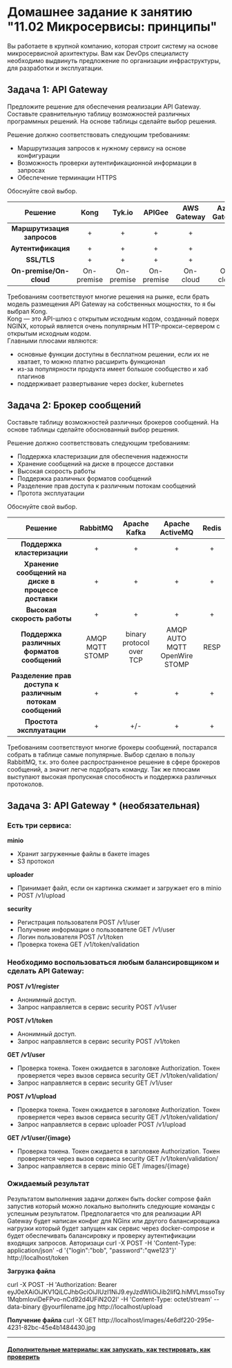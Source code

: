 
# Домашнее задание к занятию "11.02 Микросервисы: принципы"

Вы работаете в крупной компанию, которая строит систему на основе микросервисной архитектуры.
Вам как DevOps специалисту необходимо выдвинуть предложение по организации инфраструктуры, для разработки и эксплуатации.

## Задача 1: API Gateway 

Предложите решение для обеспечения реализации API Gateway. Составьте сравнительную таблицу возможностей различных программных решений. На основе таблицы сделайте выбор решения.

Решение должно соответствовать следующим требованиям:
- Маршрутизация запросов к нужному сервису на основе конфигурации
- Возможность проверки аутентификационной информации в запросах
- Обеспечение терминации HTTPS

Обоснуйте свой выбор.

| **Решение**                | **Kong**   | **Tyk.io** | **APIGee** | **AWS Gateway** | **Azure Gateway** | **Express Gateway** |
|:--------------------------:|:----------:|:----------:|:----------:|:---------------:|:-----------------:|:-------------------:|
| **Маршрутизация запросов** | +          | +          | +          | +               | +                 | +                   |
| **Аутентификация**         | +          | +          | +          | +               | +                 | +                   |
| **SSL/TLS**                | +          | +          | +          | +               | +                 | +                   |
| **On-premise/On-cloud**    | On-premise | On-premise | On-premise | On-cloud        | On-cloud          | On-premise          |

Требованиям соответствуют многие решения на рынке, если брать модель размещения API Gateway на собственных мощностях, то я бы выбрал Kong.  
Kong — это API-шлюз с открытым исходным кодом, созданный поверх NGINX, который является очень популярным HTTP-прокси-сервером с открытым исходным кодом.  
Главными плюсами являются:

* основные функции доступны в бесплатном решении, если их не хватает, то можно платно расширить функционал
* из-за популярности продукта имеет большое сообщество и хаб плагинов
* поддерживает развертывание через docker, kubernetes

## Задача 2: Брокер сообщений

Составьте таблицу возможностей различных брокеров сообщений. На основе таблицы сделайте обоснованный выбор решения.

Решение должно соответствовать следующим требованиям:
- Поддержка кластеризации для обеспечения надежности
- Хранение сообщений на диске в процессе доставки
- Высокая скорость работы
- Поддержка различных форматов сообщений
- Разделение прав доступа к различным потокам сообщений
- Протота эксплуатации

Обоснуйте свой выбор.

| **Решение**                                               | **RabbitMQ**    | **Apache Kafka**         | **Apache ActiveMQ**           | **Redis** |
|:---------------------------------------------------------:|:---------------:|:------------------------:|:-----------------------------:|:---------:|
| **Поддержка кластеризации**                              | +               | +                        | +                             | +         |
| **Хранение сообщений на диске в процессе доставки**       | +               | +                        | +                             | +         |
| **Высокая скорость работы**                               | +               | +                        | +                             | +         |
| **Поддержка различных форматов сообщений**                | AMQP MQTT STOMP | binary protocol over TCP | AMQP AUTO MQTT OpenWire STOMP | RESP      |
| **Разделение прав доступа к различным потокам сообщений** | +               | +                        | +                             | +         |
| **Проcтота эксплуатации**                                 | +               | +/-                      | +                             | +         |

Требованиям соответствуют многие брокеры сообщений, постарался собрать в таблице самые популярные.
Выбор сделаю в пользу RabbitMQ, т.к. это более распространненое решение в сфере брокеров сообщений, а значит легче подобрать команду. Так же плюсами выступают высокая пропускная способность и поддержка различных протоколов.

## Задача 3: API Gateway * (необязательная)

### Есть три сервиса:

**minio**
- Хранит загруженные файлы в бакете images
- S3 протокол

**uploader**
- Принимает файл, если он картинка сжимает и загружает его в minio
- POST /v1/upload

**security**
- Регистрация пользователя POST /v1/user
- Получение информации о пользователе GET /v1/user
- Логин пользователя POST /v1/token
- Проверка токена GET /v1/token/validation

### Необходимо воспользоваться любым балансировщиком и сделать API Gateway:

**POST /v1/register**
- Анонимный доступ.
- Запрос направляется в сервис security POST /v1/user

**POST /v1/token**
- Анонимный доступ.
- Запрос направляется в сервис security POST /v1/token

**GET /v1/user**
- Проверка токена. Токен ожидается в заголовке Authorization. Токен проверяется через вызов сервиса security GET /v1/token/validation/
- Запрос направляется в сервис security GET /v1/user

**POST /v1/upload**
- Проверка токена. Токен ожидается в заголовке Authorization. Токен проверяется через вызов сервиса security GET /v1/token/validation/
- Запрос направляется в сервис uploader POST /v1/upload

**GET /v1/user/{image}**
- Проверка токена. Токен ожидается в заголовке Authorization. Токен проверяется через вызов сервиса security GET /v1/token/validation/
- Запрос направляется в сервис minio  GET /images/{image}

### Ожидаемый результат

Результатом выполнения задачи должен быть docker compose файл запустив который можно локально выполнить следующие команды с успешным результатом.
Предполагается что для реализации API Gateway будет написан конфиг для NGinx или другого балансировщика нагрузки который будет запущен как сервис через docker-compose и будет обеспечивать балансировку и проверку аутентификации входящих запросов.
Авторизаци
curl -X POST -H 'Content-Type: application/json' -d '{"login":"bob", "password":"qwe123"}' http://localhost/token

**Загрузка файла**

curl -X POST -H 'Authorization: Bearer eyJ0eXAiOiJKV1QiLCJhbGciOiJIUzI1NiJ9.eyJzdWIiOiJib2IifQ.hiMVLmssoTsy1MqbmIoviDeFPvo-nCd92d4UFiN2O2I' -H 'Content-Type: octet/stream' --data-binary @yourfilename.jpg http://localhost/upload

**Получение файла**
curl -X GET http://localhost/images/4e6df220-295e-4231-82bc-45e4b1484430.jpg

---

#### [Дополнительные материалы: как запускать, как тестировать, как проверить](https://github.com/netology-code/devkub-homeworks/tree/main/11-microservices-02-principles)
